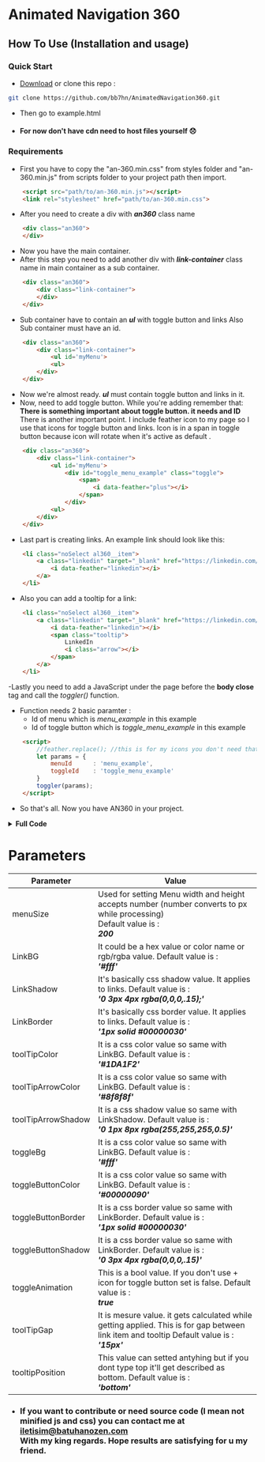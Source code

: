# Animated Navigation 360
## How To Use (Installation and usage)
### Quick Start
- [Download](https://github.com/bb7hn/AnimatedNavigation360/archive/refs/heads/main.zip) or clone this repo :
```bash
git clone https://github.com/bb7hn/AnimatedNavigation360.git
```
- Then go to example.html
- #### For now don't have cdn need to host files yourself 😞
### Requirements
- First you have to copy the "an-360.min.css" from styles folder and "an-360.min.js" from scripts folder to your project path then import.
```HTML
    <script src="path/to/an-360.min.js"></script>
    <link rel="stylesheet" href="path/to/an-360.min.css">
```
- After you need to create a div with ***an360*** class name
```HTML
    <div class="an360">
    </div>
```
- Now you have the main container. 
- After this step you need to add another div with ***link-container*** class name in main container as a sub container.
```HTML
    <div class="an360">
        <div class="link-container">
        </div>
    </div>
```
- Sub container have to contain an ***ul*** with toggle button and links Also Sub container must have an id. 
```HTML
    <div class="an360">
        <div class="link-container">
            <ul id='myMenu'>
            <ul>
        </div>
    </div>
```
- Now we're almost ready. ***ul*** must contain toggle button and links in it.
- Now, need to add toggle button. While you're adding remember that: 
**There is something important about toggle button. it needs and ID**
There is another important point. I include feather icon to my page so I use that icons for toggle button and links. Icon is in a span in toggle button because icon will rotate when it's active as default .
```HTML
    <div class="an360">
        <div class="link-container">
            <ul id='myMenu'>
                <div id="toggle_menu_example" class="toggle">
                    <span>
                        <i data-feather="plus"></i>
                    </span>
                </div>
            <ul>
        </div>
    </div>
```
- Last part is creating links. An example link should look like this:
```HTML
    <li class="noSelect al360__item">
        <a class="linkedin" target="_blank" href="https://linkedin.com/in/bb4hn">
            <i data-feather="linkedin"></i>
        </a>
    </li>
```
- Also you can add a tooltip for a link:
```HTML
    <li class="noSelect al360__item">
        <a class="linkedin" target="_blank" href="https://linkedin.com/in/bb4hn">
            <i data-feather="linkedin"></i>
            <span class="tooltip">
                LınkedIn 
                <i class="arrow"></i>
            </span>
        </a>
    </li>
```
-Lastly you need to add a JavaScript under the page before the **body close** tag and call the *toggler()* function.
- Function needs 2 basic paramter :
    - Id of menu which is *menu_example* in this example
    - Id of toggle button which is *toggle_menu_example* in this example
```HTML
    <script>
        //feather.replace(); //this is for my icons you don't need that if you don't prefer to use feather icon
        let params = {
            menuId      : 'menu_example',
            toggleId    : 'toggle_menu_example'
        }
        toggler(params);
    </script>
```
- So that's all. Now you have AN360 in your project.
<details>
   <summary><b>Full Code</b></summary>

   ```HTML
    <!DOCTYPE html>
    <html lang="en">
    <head>
        <meta charset="UTF-8">
        <meta http-equiv="X-UA-Compatible" content="IE=edge">
        <meta name="viewport" content="width=device-width, initial-scale=1.0">
        <title>A.N. - 360 Example</title>
        <link rel="stylesheet" href="styles/icons.css">
        <script src="https://cdnjs.cloudflare.com/ajax/libs/feather-icons/4.29.0/feather.min.js"></script>
        <script src="scripts/an-360.min.js"></script>
        <link rel="stylesheet" href="styles/an-360.min.css">
    </head>
    <body>
        <div class="an360">
            <div class="link-container">
                <ul id="menu_example" class="menu">
                    <div id="toggle_menu_example" class="toggle">
                        <span>
                            <i data-feather="plus"></i>
                        </span>
                    </div>
                    <li class="noSelect al360__item">
                        <a class="linkedin" href="#">
                            <i data-feather="linkedin"></i>
                            <span class="tooltip">
                                LınkedIn 
                                <i class="arrow"></i>
                            </span>
                        </a>
                    </li>
                    <li class="noSelect al360__item">
                        <a class="instagram" href="#">
                            <i data-feather="instagram"></i>
                            <span class="tooltip">
                                Instagram 
                                <i class="arrow"></i>
                            </span>
                        </a>
                    </li>
                    <li class="noSelect al360__item">
                        <a class="twitter" href="#">
                            <i data-feather="twitter"></i>
                            <span class="tooltip">
                                Twitter
                                <i class="arrow"></i>
                            </span>
                        </a>
                    </li>
                    <li class="noSelect al360__item">
                        <a class="github" href="#">
                            <i data-feather="github"></i>
                            <span class="tooltip">
                                GitHub
                                <i class="arrow"></i>
                            </span>
                        </a>
                    </li>
                    <li class="noSelect al360__item">
                        <a class="resume" href="#">
                            <i data-feather="file"></i>
                            <span class="tooltip">
                                Rèsume
                                <i class="arrow"></i>
                            </span>
                        </a>
                    </li>
                    <li class="noSelect al360__item">
                        <a class="contact" href="#">
                            <i data-feather="message-circle"></i>
                            <span class="tooltip">
                                Contact
                                <i class="arrow"></i>
                            </span>
                        </a>
                    </li>
                    <li class="noSelect al360__item">
                        <a class="settings" href="#">
                            <i data-feather="settings"></i>
                            <span class="tooltip">
                                Settings
                                <i class="arrow"></i>
                            </span>
                        </a>
                    </li>
                </ul>
            </div>
        </div>
    
        <script>
            feather.replace();
            let params = {
                menuId      : 'menu_example',
                toggleId    : 'toggle_menu_example'
            }
            toggler(params);
        </script>
    </body>
    </html>
   ```
</details>

# Parameters
| Parameter          | Value         |
| -------------      | ------------- |
|menuSize            | Used for setting Menu width and height accepts number (number converts to px while processing) <br> Default value is : <br> ***200*** |
|LinkBG              | It could be a hex value or color name or rgb/rgba value. Default value is : <br> ***'#fff'*** |
|LinkShadow          | It's basically css shadow value. It applies to links. Default value is : <br>***'0 3px 4px rgba(0,0,0,.15);'***|
|LinkBorder          | It's basically css border value. It applies to links. Default value is : <br> ***'1px solid #00000030'***|
|toolTipColor        | It is a css color value so same with LinkBG. Default value is : <br> ***'#1DA1F2'***|
|toolTipArrowColor   | It is a css color value so same with LinkBG. Default value is : <br> ***'#8f8f8f'*** |
|toolTipArrowShadow  | It is a css shadow value so same with LinkShadow. Default value is : <br> ***'0 1px 8px rgba(255,255,255,0.5)'***|
|toggleBg            | It is a css color value so same with LinkBG. Default value is : <br> ***'#fff'***|
|toggleButtonColor   | It is a css color value so same with LinkBG. Default value is : <br> ***'#00000090'***|
|toggleButtonBorder  | It is a css border value so same with LinkBorder. Default value is : <br> ***'1px solid #00000030'***|
|toggleButtonShadow  | It is a css border value so same with LinkBorder. Default value is : <br> ***'0 3px 4px rgba(0,0,0,.15)'***|
|toggleAnimation     | This is a bool value. If you don't use + icon for toggle button set is false. Default value is : <br> ***true***|
|toolTipGap          | It is mesure value. it gets calculated while getting applied. This is for gap between link item and tooltip Default value is : <br> ***'15px'***|
|tooltipPosition     | This value can setted antyhing but if you dont type top it'll get described as bottom. Default value is : <br> ***'bottom'***|

- ### If you want to contribute or need source code (I mean not minified js and css) you can contact me at iletisim@batuhanozen.com <br> With my king regards. Hope results are satisfying for u my friend.
